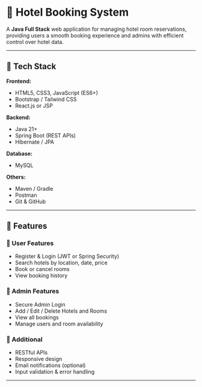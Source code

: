 # 🏨 Hotel Booking System

A **Java Full Stack** web application for managing hotel room reservations, providing users a smooth booking experience and admins with efficient control over hotel data.

---

## 🚀 Tech Stack

**Frontend:**
- HTML5, CSS3, JavaScript (ES6+)
- Bootstrap / Tailwind CSS
- React.js or JSP

**Backend:**
- Java 21+
- Spring Boot (REST APIs)
- Hibernate / JPA

**Database:**
- MySQL

**Others:**
- Maven / Gradle
- Postman
- Git & GitHub

---

## 📌 Features

### 🧑 User Features
- Register & Login (JWT or Spring Security)
- Search hotels by location, date, price
- Book or cancel rooms
- View booking history

### 🏨 Admin Features
- Secure Admin Login
- Add / Edit / Delete Hotels and Rooms
- View all bookings
- Manage users and room availability

### 🔧 Additional
- RESTful APIs
- Responsive design
- Email notifications (optional)
- Input validation & error handling

---


